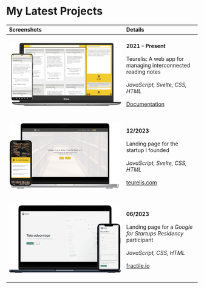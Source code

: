# My Latest Projects

| Screenshots | Details |
|:-|:--------|
| <br /> [![Teurelis](./teurelis-app/assets/mockup.png)](https://github.com/m-kupiec/portfolio/blob/main/teurelis-app/README.md) <br /><br /> | **2021 – Present** <br /><br /> Teurelis: A web app for managing interconnected reading notes <br /><br /> *JavaScript, Svelte, CSS, HTML* <br /><br /> [Documentation](https://github.com/m-kupiec/portfolio/blob/main/teurelis-app/README.md) |
| <br /> [![Teurelis](./teurelis-website/assets/mockup.png)](https://teurelis.com/) <br /><br /> | **12/2023** <br /><br /> Landing page for the startup&nbsp;I&nbsp;founded <br /><br /> *JavaScript, Svelte, CSS, HTML* <br /><br /> [teurelis.com](https://teurelis.com/) |
| <br /> [![Fractile](./fractile-website/assets/mockup.png)](https://fractile.io/) <br /><br /> | **06/2023** <br /><br /> Landing page for a *Google for Startups Residency* participant <br /><br /> *JavaScript, CSS, HTML* <br /><br /> [fractile.io](https://fractile.io/) |
